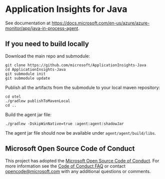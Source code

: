 # Application Insights for Java

See documentation at https://docs.microsoft.com/en-us/azure/azure-monitor/app/java-in-process-agent.

## If you need to build locally

Download the main repo and submodule:

```
git clone https://github.com/microsoft/ApplicationInsights-Java
cd ApplicationInsights-Java
git submodule init
git submodule update
```

Publish all the artifacts from the submodule to your local maven repository:

```
cd otel
./gradlew publishToMavenLocal
cd ..
```

Build the agent jar file:

```
./gradlew -DskipWinNative=true :agent:agent:shadowJar
```

The agent jar file should now be available under `agent/agent/build/libs`.

## Microsoft Open Source Code of Conduct

This project has adopted the [Microsoft Open Source Code of Conduct](https://opensource.microsoft.com/codeofconduct/). For more information see the [Code of Conduct FAQ](https://opensource.microsoft.com/codeofconduct/faq/) or contact [opencode@microsoft.com](mailto:opencode@microsoft.com) with any additional questions or comments.
